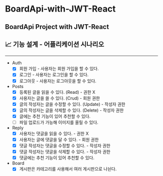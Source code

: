 # BoardApi-with-JWT-React
## BoardApi Project with JWT-React

## 📈 기능 설계 -  어플리케이션 시나리오
---
- Auth
    - [x] 회원 가입 - 사용자는 회원 가입을 할 수 있다.
    - [x] 로그인 - 사용자는 로그인을 할 수 있다.
    - [x] 로그아웃 - 사용자는 로그아웃을 할 수 있다.
- Posts
    - [x] 등록된 글을 읽을 수 있다. (Read) - 권한 X
    - [x] 사용자는 글을 쓸 수 있다. (Crud) - 회원 권한
    - [x] 글의 작성자는 글을 수정할 수 있다. (Update) - 작성자 권한
    - [x] 글의 작성자는 글을 삭제할 수 있다. (Delete) - 작성자 권한
    - [x] 글에는 추천 기능이 있어 추천할 수 있다.
    - [ ] 파일 업로드가 가능해 이미지를 올릴 수 있다.
- Reply
    - [x] 사용자는 댓글을 읽을 수 있다. - 권한 X
    - [x] 사용자는 글에 댓글을 달 수 있다. - 회원 권한
    - [x] 댓글 작성자는 댓글을 수정할 수 있다. - 작성자 권한
    - [x] 댓글 작성자는 댓글을 삭제할 수 있다. - 작성자 권한
    - [x] 댓글에는 추천 기능이 있어 추천할 수 있다.
- Board
    - [x] 게시판은 카테고리를 사용해서 여러 게시판으로 나뉜다.